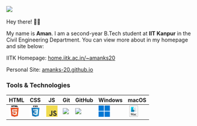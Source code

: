 <code><img height="60" src = "https://home.iitk.ac.in/~amanks20/assets/images/gif/stars.gif"></code>

Hey there! 👋🏻

My name is **Aman**. I am a second-year B.Tech student at **IIT Kanpur** in the Civil Engineering Department.
You can view more about in my homepage and site below:

IITK Homepage: [home.iitk.ac.in/~amanks20](https://home.iitk.ac.in/~amanks20/)

Personal Site: [amanks-20.github.io](https://amanks-20.github.io/)

### Tools & Technologies

| HTML                                                                                                                                   | CSS                                                                                                                                  | JS                                                                                                                                                 | Git                                                                             | GitHub                                                                                            | Windows                                                                                                                                      | macOS                                                                                                                                    |
| -------------------------------------------------------------------------------------------------------------------------------------- | ------------------------------------------------------------------------------------------------------------------------------------ | -------------------------------------------------------------------------------------------------------------------------------------------------- | ------------------------------------------------------------------------------- | ------------------------------------------------------------------------------------------------- | -------------------------------------------------------------------------------------------------------------------------------------------- | ---------------------------------------------------------------------------------------------------------------------------------------- |
| <img height="30" src="https://raw.githubusercontent.com/github/explore/80688e429a7d4ef2fca1e82350fe8e3517d3494d/topics/html/html.png"> | <img height="30" src="https://raw.githubusercontent.com/github/explore/80688e429a7d4ef2fca1e82350fe8e3517d3494d/topics/css/css.png"> | <img height="30" src="https://raw.githubusercontent.com/github/explore/80688e429a7d4ef2fca1e82350fe8e3517d3494d/topics/javascript/javascript.png"> | <img height="30" src="https://git-scm.com/images/logos/logomark-orange@2x.png"> | <img height="30" src="https://github.githubassets.com/images/modules/logos_page/GitHub-Mark.png"> | <img height="30" src="https://raw.githubusercontent.com/github/explore/379d49236d826364be968345e0a085d044108cff/topics/windows/windows.png"> | <img height="30" src="https://raw.githubusercontent.com/github/explore/80688e429a7d4ef2fca1e82350fe8e3517d3494d/topics/macos/macos.png"> |
